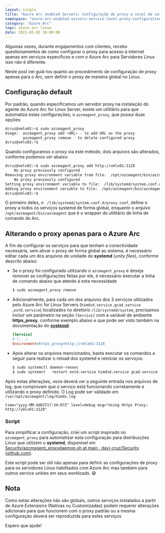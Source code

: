 ```yaml
---
layout: single
title: "Azure Arc enabled Servers: Configuração de proxy a nível de serviço em Linux"
namespace: "azure-arc-enabled-servers-service-level-proxy-configuration-on-linux"
category: "Azure Arc"
tags: azure arc linux
date: 2021-03-02 18:00:00
---
```


Algumas vezes, durante engajamentos com clientes, recebo questionamentos de como configurar o proxy para acesso à internet apenas em serviços específicos e com o Azure Arc para Servidores Linux isso não é diferente. 

Neste post irei guiá-los quanto ao procedimento de configuração de proxy apenas para o Arc, sem definir o proxy de maneira global no Linux.

## Configuração default

Por padrão, quando especificamos um servidor proxy na instalação do agente do Azure Arc for Linux Server, existe um utilitário para que automatiza estas configurações, o `azcmagent_proxy`, que possui duas opções:

```bash
dcruz@vmlx02:~$ sudo azcmagent_proxy
Usage:  azcmagent_proxy add <URL> - to add URL as the proxy
        azcmagent_proxy remove - to delete configured proxy
dcruz@vmlx02:~$
```

Quando configuramos o proxy via este método, dois arquivos são alterados, conforme podemos ver abaixo:

```bash
dcruz@vmlx02:~$ sudo azcmagent_proxy add http://vmlx01:3128
    No proxy previously configured
Removing proxy environment variable from file:  /opt/azcmagent/bin/azcmagent
    No proxy previously configured
Setting proxy environment variable to file:  /lib/systemd/system.conf.d/proxy.conf
Adding proxy environment variable to file:  /opt/azcmagent/bin/azcmagent
dcruz@vmlx02:~$
```

O primeiro deles, o ` /lib/systemd/system.conf.d/proxy.conf`, define o proxy a todos os serviços systemd de forma global, enquanto o arquivo `/opt/azcmagent/bin/azcmagent` que é o wrapper do utilitário de linha de comando do Arc.

## Alterando o proxy apenas para o Azure Arc

A fim de configurar os serviços para que tenham a conectividade necessária, sem ativar o proxy de forma global ao sistema, é necessário editar cada um dos arquivos de unidade do **systemd** (*unity files*), conforme descrito abaixo:

- Se o proxy foi configurado utilizando o `azcmagent_proxy` e deseja remover as configurações feitas por ele, é necessário executar a linha de comando abaixo que atende à esta necessidade

  ```bash
  $ sudo azcmagent_proxy remove
  ```

- Adicionalmente, para cada um dos arquivos dos 3 serviços utilizados pelo Azure Arc for Linux Servers (`himdsd.service` ,`gcad.service` ,`extd.service`) localizados no diretório `/lib/systemd/system`, precisamos incluir um parâmetro na seção `[Service]` com a variável de ambiente **https_proxy**, conforme exemplo abaixo e que pode ser visto também na documentação do [**systemd**](https://www.freedesktop.org/software/systemd/man/systemd.service.html):

  ```ini
  [Service]
  # [...]
  Environment=https_proxy=http://vmlx01:3128
  ```

- Após alterar os arquivos mencionados, basta executar os comandos a seguir para realizar o reload dos systemd e reiniciar os serviços:

  ```bash
  $ sudo systemctl daemon-reexec
  $ sudo systemct	restart extd.service himdsd.service gcad.service
  ```

Após estas alterações, voce deverá ver a seguinte entrada nos arquivos de log, que comprovam que o serviço está funcionando corretamente e utilizando o proxy definido. O Log pode ser validado em `/var/opt/azcmagent/log/himds.log`

```
time="yyyy-MM-dd02T17:34:07Z" level=debug msg="Using Https Proxy: http://vmlx01:3128"
```

### Script

Para simplificar a configuração, criei um script inspirado no `azcmagent_proxy` para automatizar esta configuração para distribuições Linux que utilizem o **systemd**, disponível em  [Security/azcmagent_proxydaemon.sh at main · davi-cruz/Security (github.com)](https://github.com/davi-cruz/Security/blob/main/AzureArc/azcmagent_proxydaemon.sh).

Este script pode ser útil não apenas para definir as configurações de proxy para os servidores Linux habilitados com Azure Arc mas também para outros service unities em seus workloads. :smile:

## Nota

Como estas alterações não são globais, outros serviços instalados a partir de Azure Extensions (Nativas ou Customizadas) podem requerer alterações adicionais para que funcionem com o proxy padrão ou a mesma configuração deverá ser reproduzida para estes serviços

Espero que ajude!